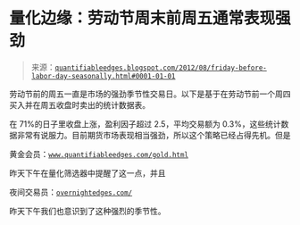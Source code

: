 <!--yml

分类：未分类

日期：2024-05-18 08:47:11

-->

# 量化边缘：劳动节周末前周五通常表现强劲

> 来源：[`quantifiableedges.blogspot.com/2012/08/friday-before-labor-day-seasonally.html#0001-01-01`](http://quantifiableedges.blogspot.com/2012/08/friday-before-labor-day-seasonally.html#0001-01-01)

劳动节前的周五一直是市场的强劲季节性交易日。以下是基于在劳动节前一个周四买入并在周五收盘时卖出的统计数据表。

在 71%的日子里收盘上涨，盈利因子超过 2.5，平均交易额为 0.3%，这些统计数据非常有说服力。目前期货市场表现相当强劲，所以这个策略已经占得先机。但是

黄金会员：[`www.quantifiableedges.com/gold.html`](http://www.quantifiableedges.com/gold.html)

昨天下午在量化筛选器中提醒了这一点，并且

夜间交易员：[`overnightedges.com/`](http://overnightedges.com/)

昨天下午我们也意识到了这种强烈的季节性。
